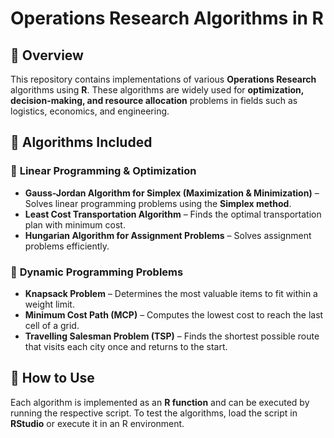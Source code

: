 # Operations Research Algorithms in R  

## 📌 Overview  
This repository contains implementations of various **Operations Research** algorithms using **R**. These algorithms are widely used for **optimization, decision-making, and resource allocation** problems in fields such as logistics, economics, and engineering.  

## 📂 Algorithms Included  
### 📌 **Linear Programming & Optimization**  
- **Gauss-Jordan Algorithm for Simplex (Maximization & Minimization)** – Solves linear programming problems using the **Simplex method**.  
- **Least Cost Transportation Algorithm** – Finds the optimal transportation plan with minimum cost.  
- **Hungarian Algorithm for Assignment Problems** – Solves assignment problems efficiently.  

### 📌 **Dynamic Programming Problems**  
- **Knapsack Problem** – Determines the most valuable items to fit within a weight limit.  
- **Minimum Cost Path (MCP)** – Computes the lowest cost to reach the last cell of a grid.  
- **Travelling Salesman Problem (TSP)** – Finds the shortest possible route that visits each city once and returns to the start.  

## 🚀 How to Use  
Each algorithm is implemented as an **R function** and can be executed by running the respective script. To test the algorithms, load the script in **RStudio** or execute it in an R environment.  

